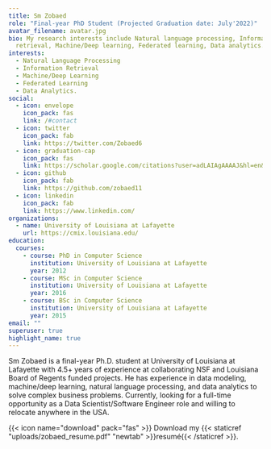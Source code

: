 ```yaml
---
title: Sm Zobaed
role: "Final-year PhD Student (Projected Graduation date: July'2022)"
avatar_filename: avatar.jpg
bio: My research interests include Natural language processing, Information
  retrieval, Machine/Deep learning, Federated learning, Data analytics.
interests:
  - Natural Language Processing
  - Information Retrieval
  - Machine/Deep Learning
  - Federated Learning
  - Data Analytics.
social:
  - icon: envelope
    icon_pack: fas
    link: /#contact
  - icon: twitter
    icon_pack: fab
    link: https://twitter.com/Zobaed6
  - icon: graduation-cap
    icon_pack: fas
    link: https://scholar.google.com/citations?user=adLAIAgAAAAJ&hl=en&oi=ao
  - icon: github
    icon_pack: fab
    link: https://github.com/zobaed11
  - icon: linkedin
    icon_pack: fab
    link: https://www.linkedin.com/
organizations:
  - name: University of Louisiana at Lafayette
    url: https://cmix.louisiana.edu/
education:
  courses:
    - course: PhD in Computer Science
      institution: University of Louisiana at Lafayette
      year: 2012
    - course: MSc in Computer Science
      institution: University of Louisiana at Lafayette
      year: 2016
    - course: BSc in Computer Science
      institution: University of Louisiana at Lafayette
      year: 2015
email: ""
superuser: true
highlight_name: true
---
```

Sm Zobaed is a final-year Ph.D. student at University of Louisiana at Lafayette with 4.5+ years of experience at collaborating NSF and Louisiana Board of Regents funded projects. He has experience in data modeling, machine/deep learning, natural language processing, and data analytics to solve complex business problems. Currently, looking for a full-time opportunity as a Data Scientist/Software Engineer role and willing to relocate anywhere in the USA.

{{< icon name="download" pack="fas" >}} Download my {{< staticref "uploads/zobaed_resume.pdf" "newtab" >}}resumé{{< /staticref >}}.